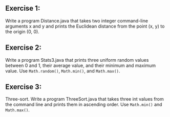 ## Exercise 1:
Write a program Distance.java that takes two integer command-line arguments x and y and prints the Euclidean distance from the point (x, y) to the origin (0, 0).

## Exercise 2:
Write a program Stats3.java that prints three uniform random values between 0 and 1, their average value, and their minimum and maximum value. Use ```Math.random()```, ```Math.min()```, and ```Math.max()```.

## Exercise 3:
Three-sort. Write a program ThreeSort.java that takes three int values from the command line and prints them in ascending order. Use ```Math.min()``` and ```Math.max()```.
